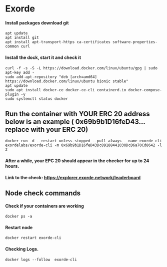 # Exorde
#### Install packages download git 
```
apt update
apt install git
apt install apt-transport-https ca-certificates software-properties-common curl
```
#### Install the dock, start it and check it 
```
curl -f -s -S -L https://download.docker.com/linux/ubuntu/gpg | sudo apt-key add -
sudo add-apt-repository "deb [arch=amd64] https://download.docker.com/linux/ubuntu bionic stable"
apt update
sudo apt install docker-ce docker-ce-cli containerd.io docker-compose-plugin -y
sudo systemctl status docker
```
## Run the container with YOUR ERC 20 address below is an example ( 0x69b9b1D16feD43... replace with your ERC 20) 
```
docker run -d --restart unless-stopped --pull always --name exorde-cli exordelabs/exorde-cli -m 0x69b9b1D16feD43Dc89188441030DcD6a70Cd8642 -l 2
```
#### After a while, your EPC 20 should appear in the checker for up to 24 hours.
#### Link to the check: https://explorer.exorde.network/leaderboard
## Node check commands 
#### Check if your containers are working 
```
docker ps -a
```
#### Restart node
```
docker restart exorde-cli
```
####  Checking Logs.
```
docker logs --follow  exorde-cli
```
